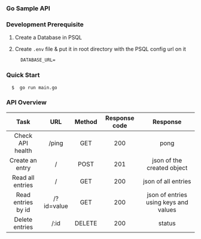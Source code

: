 ### Go Sample API

### Development Prerequisite

1. Create a Database in PSQL

2. Create `.env` file & put it in root directory with the PSQL config url on it

    ```
      DATABASE_URL=
    ```

### Quick Start

      $  go run main.go

### API Overview


| Task | URL | Method | Response code | Response |
|:----:|:---:|:------:|:-------------:|:--------:|
| Check API health | /ping | GET | 200 | pong |
| Create an entry | / | POST | 201 | json of the created object | 
| Read all entries | / | GET | 200 | json of all entries |
| Read entries by id | /?id=value | GET | 200 | json of entries using keys and values | 
| Delete entries | /:id | DELETE | 200 | status |